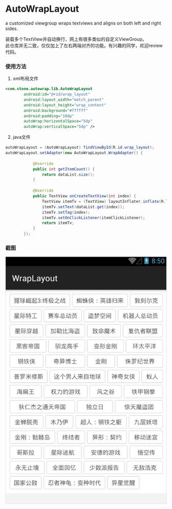 # AutoWrapLayout
a customized viewgroup wraps textviews and aligns on both left and right sides.

装载多个TextView并自动换行，网上有很多类似的自定义ViewGroup。<br>
此仓库并无二致，仅仅加上了左右两端对齐的功能。有兴趣的同学，欢迎review代码。
### 使用方法
1. xml布局文件
```xml
<com.stone.autowrap.lib.AutoWrapLayout
        android:id="@+id/wrap_layout"
        android:layout_width="match_parent"
        android:layout_height="wrap_content"
        android:background="#ffffff"
        android:padding="10dp"
        autoWrap:horizontalSpace="5dp"
        autoWrap:verticalSpace="5dp" />
```
2. java文件
```java
autoWrapLayout = (AutoWrapLayout) findViewById(R.id.wrap_layout);
autoWrapLayout.setAdapter(new AutoWrapLayout.WrapAdapter() {

            @Override
            public int getItemCount() {
                return dataList.size();
            }

            @Override
            public TextView onCreateTextView(int index) {
                TextView itemTv = (TextView) layoutInflater.inflate(R.layout.item_wrap_tv, null);
                itemTv.setText(dataList.get(index));
                itemTv.setTag(index);
                itemTv.setOnClickListener(itemClickListener);
                return itemTv;
            }
        });
```

### 截图
![preview](capture.jpg)
